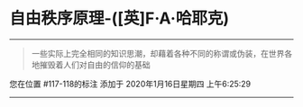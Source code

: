 # 自由秩序原理-([英]F·A·哈耶克)

---

> 一些实际上完全相同的知识思潮，却藉着各种不同的称谓或伪装，在世界各地摧毁着人们对自由的信仰的基础

您在位置 #117-118的标注 添加于 2020年1月16日星期四 上午6:25:29

---


